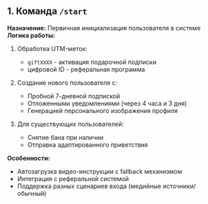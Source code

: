 ## 1. Команда `/start`

**Назначение:** Первичная инициализация пользователя в системе  
**Логика работы:**

1. Обработка UTM-меток:
    
    - `giftXXXX` - активация подарочной подписки
    - цифровой ID - реферальная программа
2. Создание нового пользователя с:
    - Пробной 7-дневной подпиской
    - Отложенными уведомлениями (через 4 часа и 3 дня)
    - Генерацией персонального изображения профиля
3. Для существующих пользователей:
    - Снятие бана при наличии
    - Отправка адаптированного приветствия


**Особенности:**
- Автозагрузка видео-инструкции с fallback механизмом
- Интеграция с реферальной системой
- Поддержка разных сценариев входа (медийные источники/обычный)